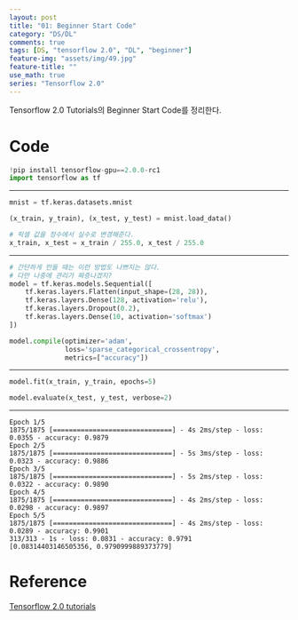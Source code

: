 ```yaml
---
layout: post
title: "01: Beginner Start Code"
category: "DS/DL"
comments: true
tags: [DS, "tensorflow 2.0", "DL", "beginner"]
feature-img: "assets/img/49.jpg"
feature-title: ""
use_math: true
series: "Tensorflow 2.0"
---
```


Tensorflow 2.0 Tutorials의 Beginner Start Code를 정리한다.

# Code

```python
!pip install tensorflow-gpu==2.0.0-rc1
import tensorflow as tf
```

---

```python
mnist = tf.keras.datasets.mnist

(x_train, y_train), (x_test, y_test) = mnist.load_data()

# 픽셀 값을 정수에서 실수로 변경해준다.
x_train, x_test = x_train / 255.0, x_test / 255.0
```

---

```python
# 간단하게 만들 때는 이런 방법도 나쁘지는 않다.
# 다만 나중에 관리가 짜증나겠지?
model = tf.keras.models.Sequential([
    tf.keras.layers.Flatten(input_shape=(28, 28)),
    tf.keras.layers.Dense(128, activation='relu'),
    tf.keras.layers.Dropout(0.2),
    tf.keras.layers.Dense(10, activation='softmax')
])

model.compile(optimizer='adam',
              loss='sparse_categorical_crossentropy',
              metrics=["accuracy"])
```

---

```python
model.fit(x_train, y_train, epochs=5)

model.evaluate(x_test, y_test, verbose=2)
```

---

```
Epoch 1/5
1875/1875 [==============================] - 4s 2ms/step - loss: 0.0355 - accuracy: 0.9879
Epoch 2/5
1875/1875 [==============================] - 5s 3ms/step - loss: 0.0323 - accuracy: 0.9886
Epoch 3/5
1875/1875 [==============================] - 5s 2ms/step - loss: 0.0322 - accuracy: 0.9890
Epoch 4/5
1875/1875 [==============================] - 4s 2ms/step - loss: 0.0298 - accuracy: 0.9897
Epoch 5/5
1875/1875 [==============================] - 4s 2ms/step - loss: 0.0289 - accuracy: 0.9901
313/313 - 1s - loss: 0.0831 - accuracy: 0.9791
[0.08314403146505356, 0.9790999889373779]
```

# Reference

[Tensorflow 2.0 tutorials](https://www.tensorflow.org/tutorials/)

